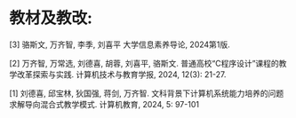 教材及教改:
======
[3] 骆斯文, 万齐智, 李季, 刘喜平 大学信息素养导论, 2024第1版.

[2] 万齐智, 万常选, 刘德喜, 胡蓉, 刘喜平, 骆斯文. 普通高校“C程序设计”课程的教学改革探索与实践. 计算机技术与教育学报, 2024, 12(3): 21-27.

[1] 刘德喜, 邱宝林, 狄国强, 蒋剑, 万齐智. 文科背景下计算机系统能力培养的问题求解导向混合式教学模式. 计算机教育, 2024, 5: 97-101

